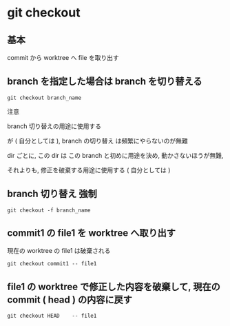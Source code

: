 
# git checkout


## 基本

commit から worktree  へ file を取り出す


## branch を指定した場合は branch を切り替える

```
git checkout branch_name
```

注意

branch 切り替えの用途に使用する

が ( 自分としては ),
branch の切り替え は頻繁にやらないのが無難

dir ごとに, この dir は この branch と初めに用途を決め,
動かさないほうが無難, 

それよりも, 修正を破棄する用途に使用する
( 自分としては )


## branch 切り替え 強制

```
git checkout -f branch_name
```


## commit1 の file1 を worktree へ取り出す

現在の worktree の file1 は破棄される

```
git checkout commit1 -- file1
```


## file1 の worktree で修正した内容を破棄して, 現在の commit ( head ) の内容に戻す

```
git checkout HEAD    -- file1
```



